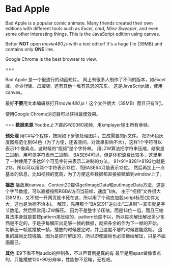 Bad Apple
===

Bad Apple is a popular comic animate.
Many friends created their own editions with different tools such as *Excel*, *cmd*, *Mine Sweeper*, and even some other interesting things.
This is the JavaScript edition using canvas.

Better **NOT** open *movie480.js* with a text editor! It's a huge file (39MB) and contains only **ONE** line.

Google Chrome is the best browser to view.

===

Bad Apple 是一个很流行的动画短片。
网上有很多人制作了不同的版本，如*Excel*版、*命令行*版、*扫雷版*，还有其他一堆有意思的东东。
这是JavaScript版，使用canvas。

最好**不要**用文本编辑器打开*movie480.js*！这个文件很大（39MB）而且只有**1**行。

使用Google Chrome浏览器可以获得最佳效果。

===
**数据来源**
Yout*be上下载的480*360视频，用kmplayer输出所有单帧。

**预处理**
用C#写个程序，按照如下步骤处理图片，生成需要的js文件。
把256色灰度图规范化到64色（为了方便，还省空间，对效果影响不大），这样1个字符可以表示1个像素点，这时候的“视频”是个字符串。
用LZW算法把字符串压缩，结果是二进制，用可见字符表示二进制。
BASE64可以，但是体积浪费比较多，这里用了一种使用了多达91个可见字符来表示二进制的方法。
91*91=8281<8192也就是213，所以可以用两个字符表示13位，而BASE64只能表示12位。
然后再加上一点基本的信息，比如视频的宽高，为了方便这些数据都直接被赋值到window上了。

**播放**
播放用canvas，Context2D提供getImageData和putImageData方法，这是个字节数组，可以直接按照RGBA访问当前帧，速度飞快。
由于“视频”文件很大(38MB)，又不想一开网页就卡死在这，所以用了个动态加载script标签(文件太大，这也是治标不治本)。
解压，先用那个“BASE91”逆向出“二进制”--其实就是字节数组，然后照常用LZW解压。
因为不是整字节压缩，而是13位一组，而且压缩算法本身就是要按pattern来压缩的，pattern长度不以，所以每次解压解出多少东西是不定的，于是乎每解压出足够一帧的数据，就把多余的作为下一帧的开始。
每解压一帧就播放一帧，播放的时候要定时，并且速度不够的时候要能跳帧。
这里的跳帧比较残酷，因为是即时解压的，所以即使跳帧也必须继续解压，只是不画画而已。

**其他**
IE9下看不到audio的控制条，不过声音倒是真的有
最早是用span做像素点的，只能播放120*90分辨率，性能惨不忍睹，无视吧。